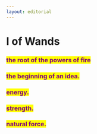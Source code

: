 ```yaml
---
layout: editorial
---
```


# I of Wands

### <mark style="color:purple;">the root of the powers of fire</mark>

### <mark style="color:purple;">the beginning of an idea.</mark>&#x20;

### <mark style="color:purple;">energy.</mark>&#x20;

### <mark style="color:purple;">strength.</mark>&#x20;

### <mark style="color:purple;">natural force.</mark>

<mark style="color:purple;"></mark>

